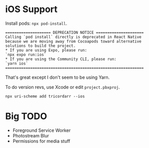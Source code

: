 iOS Support
===========

Install pods: `npx pod-install`.

```
==================== DEPRECATION NOTICE =====================
Calling `pod install` directly is deprecated in React Native
because we are moving away from Cocoapods toward alternative
solutions to build the project.
* If you are using Expo, please run:
`npx expo run:ios`
* If you are using the Community CLI, please run:
`yarn ios`
=============================================================
```
That's great except I don't seem to be using Yarn.

To do version revs, use Xcode or edit `project.pbxproj`.

`npx uri-scheme add tricordarr --ios`

Big TODO
========
* Foreground Service Worker
* Photostream Blur
* Permissions for media stuff

